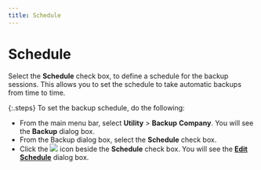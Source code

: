 ```yaml
---
title: Schedule
---
```


# Schedule


Select the **Schedule** check box,  to define a schedule for the backup sessions. This allows you to set the  schedule to take automatic backups from time to time.


{:.steps}
To set the backup schedule, do the following:

- From the main  menu bar, select **Utility** >  **Backup** **Company**.  You will see the **Backup** dialog  box.
- From the Backup  dialog box, select the **Schedule**  check box.
- Click the ![]({{site.utl_baseurl}}/img/utility_browse_button.gif) icon beside the **Schedule**  check box. You will see the [**Edit Schedule**]({{site.utl_baseurl}}/misc/edit_schedule_dialog_box_schedule_back_up_dialog_box.html) dialog box.

